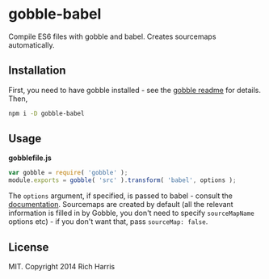 # gobble-babel

Compile ES6 files with gobble and babel. Creates sourcemaps automatically.

## Installation

First, you need to have gobble installed - see the [gobble readme](https://github.com/gobblejs/gobble) for details. Then,

```bash
npm i -D gobble-babel
```

## Usage

**gobblefile.js**

```js
var gobble = require( 'gobble' );
module.exports = gobble( 'src' ).transform( 'babel', options );
```

The `options` argument, if specified, is passed to babel - consult the [documentation](http://babeljs.io/docs/usage/options). Sourcemaps are created by default (all the relevant information is filled in by Gobble, you don't need to specify `sourceMapName` options etc) - if you don't want that, pass `sourceMap: false`.


## License

MIT. Copyright 2014 Rich Harris
